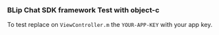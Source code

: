 ### BLip Chat SDK framework Test with object-c 

To test replace on `ViewController.m` the `YOUR-APP-KEY` with your app key.